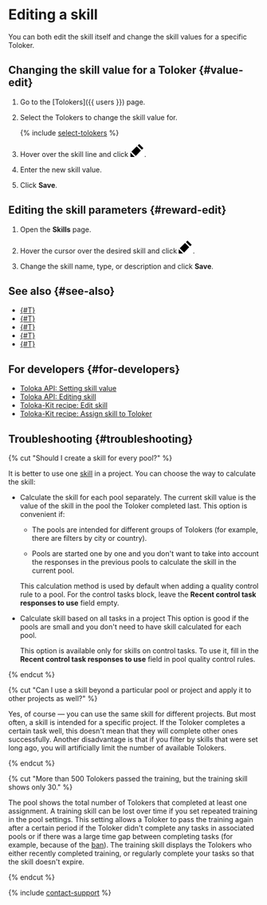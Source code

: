 # Editing a skill

You can both edit the skill itself and change the skill values for a specific Toloker.

## Changing the skill value for a Toloker {#value-edit}

1. Go to the [Tolokers]({{ users }}) page.

1. Select the Tolokers to change the skill value for.

   {% include [select-tolokers](../_includes/select-tolokers.md) %}

1. Hover over the skill line and click ![](../_images/edit.svg).

1. Enter the new skill value.

1. Click **Save**.

## Editing the skill parameters {#reward-edit}

1. Open the **Skills** page.

1. Hover the cursor over the desired skill and click ![](../_images/edit.svg).

1. Change the skill name, type, or description and click **Save**.

## See also {#see-also}

- [{#T}](nav-create.md)
- [{#T}](nav-assign.md)
- [{#T}](nav-use.md)
- [{#T}](nav-delete.md)
- [{#T}](filters.md)

## For developers {#for-developers}

- [Toloka API: Setting skill value](../../api/concepts/set-skill.md)
- [Toloka API: Editing skill](../../api/concepts/edit-skill.md)
- [Toloka-Kit recipe: Edit skill](../../toloka-kit/recipes/edit-skill.md)
- [Toloka-Kit recipe: Assign skill to Toloker](../../toloka-kit/recipes/assign-skill.md)

## Troubleshooting {#troubleshooting}

{% cut "Should I create a skill for every pool?" %}

It is better to use one [skill](../../glossary.md#skill) in a project. You can choose the way to calculate the skill:

- Calculate the skill for each pool separately. The current skill value is the value of the skill in the pool the Toloker completed last. This option is convenient if:

    - The pools are intended for different groups of Tolokers (for example, there are filters by city or country).

    - Pools are started one by one and you don't want to take into account the responses in the previous pools to calculate the skill in the current pool.

    This calculation method is used by default when adding a quality control rule to a pool. For the control tasks block, leave the **Recent control task responses to use** field empty.

- Calculate skill based on all tasks in a project This option is good if the pools are small and you don't need to have skill calculated for each pool.

    This option is available only for skills on control tasks. To use it, fill in the **Recent control task responses to use** field in pool quality control rules.

{% endcut %}

{% cut "Can I use a skill beyond a particular pool or project and apply it to other projects as well?" %}

Yes, of course — you can use the same skill for different projects. But most often, a skill is intended for a specific project. If the Toloker completes a certain task well, this doesn't mean that they will complete other ones successfully. Another disadvantage is that if you filter by skills that were set long ago, you will artificially limit the number of available Tolokers.

{% endcut %}

{% cut "More than 500 Tolokers passed the training, but the training skill shows only 30." %}

The pool shows the total number of Tolokers that completed at least one assignment. A training skill can be lost over time if you set repeated training in the pool settings. This setting allows a Toloker to pass the training again after a certain period if the Toloker didn't complete any tasks in associated pools or if there was a large time gap between completing tasks (for example, because of the [ban](../../glossary.md#banning-tolokers)). The training skill displays the Tolokers who either recently completed training, or regularly complete your tasks so that the skill doesn't expire.

{% endcut %}

{% include [contact-support](../_includes/contact-support.md) %}